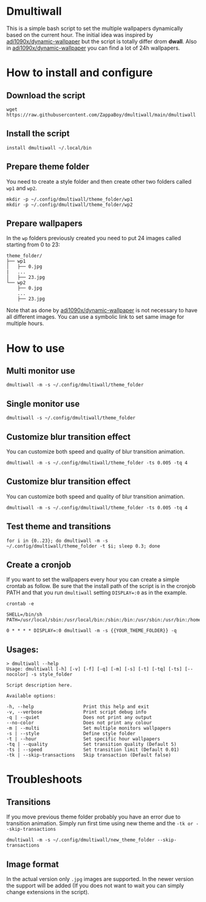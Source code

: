 # Dmultiwall
This is a simple bash script to set the multiple wallpapers dynamically based on the current hour.
The initial idea was inspired by [adi1090x/dynamic-wallpaper](https://github.com/adi1090x/dynamic-wallpaper) but the script is totally differ drom **dwall**. Also in [adi1090x/dynamic-wallpaper](https://github.com/adi1090x/dynamic-wallpaper) you can find a lot of 24h wallpapers.

# How to install and configure
## Download the script
```shell
wget https://raw.githubusercontent.com/ZappaBoy/dmultiwall/main/dmultiwall
```

## Install the script
```shell
install dmultiwall ~/.local/bin
```

## Prepare theme folder
You need to create a style folder and then create other two folders called `wp1` and `wp2`.
```shell
mkdir -p ~/.config/dmultiwall/theme_folder/wp1
mkdir -p ~/.config/dmultiwall/theme_folder/wp2
```

## Prepare wallpapers 
In the `wp` folders previously created you need to put 24 images called starting from 0 to 23:
```shell
theme_folder/
├── wp1
│   ├── 0.jpg
|   ...
│   ├── 23.jpg
└── wp2
    ├── 0.jpg
    ...
    ├── 23.jpg
```
Note that as done by [adi1090x/dynamic-wallpaper](https://github.com/adi1090x/dynamic-wallpaper) is not necessary to have all different images. You can use a symbolic link to set same image for multiple hours.

# How to use 
## Multi monitor use
```shell
dmultiwall -m -s ~/.config/dmultiwall/theme_folder
```

## Single monitor use
```shell
dmultiwall -s ~/.config/dmultiwall/theme_folder
```

## Customize blur transition effect 
You can customize both speed and quality of blur transition animation.
```shell
dmultiwall -m -s ~/.config/dmultiwall/theme_folder -ts 0.005 -tq 4
```

## Customize blur transition effect 
You can customize both speed and quality of blur transition animation.
```shell
dmultiwall -m -s ~/.config/dmultiwall/theme_folder -ts 0.005 -tq 4
```

## Test theme and transitions
```shell
for i in {0..23}; do dmultiwall -m -s ~/.config/dmultiwall/theme_folder -t $i; sleep 0.3; done
```

## Create a cronjob
If you want to set the wallpapers every hour you can create a simple crontab as follow. Be sure that the install path of the script is in the cronjob PATH and that you run `dmultiwall` setting `DISPLAY=:0` as in the example.
```shell 
crontab -e
```
```shell
SHELL=/bin/sh
PATH=/usr/local/sbin:/usr/local/bin:/sbin:/bin:/usr/sbin:/usr/bin:/home/{{YOUR_USERNAME}}/.local/bin

0 * * * * DISPLAY=:0 dmultiwall -m -s {{YOUR_THEME_FOLDER}} -q
```

## Usages: 
```shell
> dmultiwall --help
Usage: dmultiwall [-h] [-v] [-f] [-q] [-m] [-s] [-t] [-tq] [-ts] [--nocolor] -s style_folder

Script description here.

Available options:

-h, --help                  Print this help and exit
-v, --verbose               Print script debug info
-q | --quiet                Does not print any output
--no-color                  Does not print any colour
-m | --multi                Set multiple monitors wallpapers
-s | --style                Define style folder
-t | --hour                 Set specific hour wallpapers
-tq | --quality             Set transition quality (Default 5)
-ts | --speed               Set transition limit (Default 0.01)
-tk | --skip-transactions   Skip transaction (Default false)

```

# Troubleshoots
## Transitions
If you move previous theme folder probably you have an error due to transition animation. Simply run first time using new theme and the `-tk or --skip-transactions` 
```shell
dmultiwall -m -s ~/.config/dmultiwall/new_theme_folder --skip-transactions
```

## Image format
In the actual version only `.jpg` images are supported. In the newer version the support will be added (If you does not want to wait you can simply change extensions in the script).
